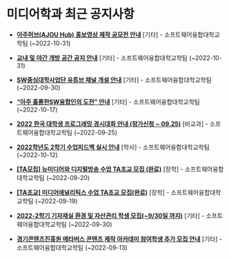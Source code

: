 # 미디어학과 최근 공지사항

* **[아주허브(AJOU Hub) 홍보영상 제작 공모전 안내](https://media.ajou.ac.kr/media/board/board01.jsp?mode=view&amp;article_no=231670&amp;board_wrapper=%2Fmedia%2Fboard%2Fboard01.jsp&amp;pager.offset=0&amp;board_no=304)**
 [기타] - 소프트웨어융합대학교학팀 (~2022-10-31)

* **[교내 및 야간 개방 공간 공지 안내](https://media.ajou.ac.kr/media/board/board01.jsp?mode=view&amp;article_no=231661&amp;board_wrapper=%2Fmedia%2Fboard%2Fboard01.jsp&amp;pager.offset=0&amp;board_no=304)**
 [기타] - 소프트웨어융합대학교학팀 (~2022-10-31)

* **[SW중심대학사업단 유튜브 채널 개설 안내](https://media.ajou.ac.kr/media/board/board01.jsp?mode=view&amp;article_no=231591&amp;board_wrapper=%2Fmedia%2Fboard%2Fboard01.jsp&amp;pager.offset=0&amp;board_no=304)**
 [기타] - 소프트웨어융합대학교학팀 (~2022-09-30)

* **[“아주 훌륭한SW융합인의 도전” 안내](https://media.ajou.ac.kr/media/board/board01.jsp?mode=view&amp;article_no=231589&amp;board_wrapper=%2Fmedia%2Fboard%2Fboard01.jsp&amp;pager.offset=0&amp;board_no=304)**
 [기타] - 소프트웨어융합대학교학팀 (~2022-10-17)

* **[2022 한국 대학생 프로그래밍 경시대회 안내 (참가신청 ~ 09.25)](https://media.ajou.ac.kr/media/board/board01.jsp?mode=view&amp;article_no=231565&amp;board_wrapper=%2Fmedia%2Fboard%2Fboard01.jsp&amp;pager.offset=0&amp;board_no=304)**
 [비교과] - 소프트웨어융합대학교학팀 (~2022-09-25)

* **[2022학년도 2학기 수업피드백 실시 안내](https://media.ajou.ac.kr/media/board/board01.jsp?mode=view&amp;article_no=231563&amp;board_wrapper=%2Fmedia%2Fboard%2Fboard01.jsp&amp;pager.offset=0&amp;board_no=304)**
 [학사] - 소프트웨어융합대학교학팀 (~2022-10-12)

* **[[TA모집] 뉴미디어와 디지털방송 수업 TA조교 모집 (완료)](https://media.ajou.ac.kr/media/board/board01.jsp?mode=view&amp;article_no=231450&amp;board_wrapper=%2Fmedia%2Fboard%2Fboard01.jsp&amp;pager.offset=0&amp;board_no=304)**
 [장학] - 소프트웨어융합대학교학팀 (~2022-09-20)

* **[[TA조교] 미디어애널리틱스 수업 TA조교 모집(완료)](https://media.ajou.ac.kr/media/board/board01.jsp?mode=view&amp;article_no=231449&amp;board_wrapper=%2Fmedia%2Fboard%2Fboard01.jsp&amp;pager.offset=0&amp;board_no=304)**
 [장학] - 소프트웨어융합대학교학팀 (~2022-09-19)

* **[2022-2학기 기자재실 환경 및 자산관리 학생 모집(~9/30일 까지)](https://media.ajou.ac.kr/media/board/board01.jsp?mode=view&amp;article_no=231435&amp;board_wrapper=%2Fmedia%2Fboard%2Fboard01.jsp&amp;pager.offset=0&amp;board_no=304)**
 [기타] - 소프트웨어융합대학교학팀 (~2022-09-30)

* **[경기콘텐츠진흥원 메타버스 콘텐츠 제작 아카데미 참여학생 추가 모집 안내](https://media.ajou.ac.kr/media/board/board01.jsp?mode=view&amp;article_no=231396&amp;board_wrapper=%2Fmedia%2Fboard%2Fboard01.jsp&amp;pager.offset=0&amp;board_no=304)**
 [기타] - 소프트웨어융합대학교학팀 (~2022-09-13)
